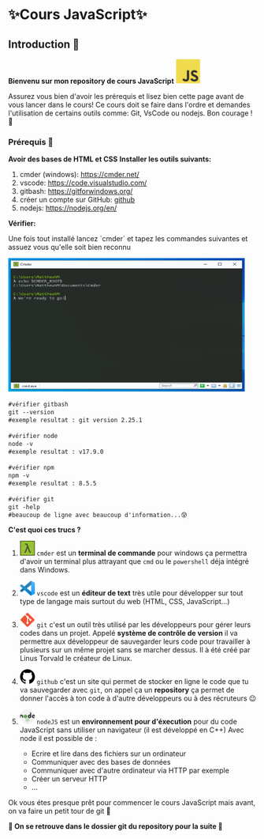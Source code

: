 # ✨Cours JavaScript✨
## Introduction 🚪
**Bienvenu sur mon repository de cours JavaScript**  <img src="/images/js.png" alt="cplusplus" width="50" height="50"/>

<p>Assurez vous bien d'avoir les prérequis et lisez bien cette page avant de vous lancer dans le cours! Ce cours doit se faire dans l'ordre et demandes l'utilisation de certains outils comme: Git, VsCode ou nodejs. Bon courage !
💪</p>

### Prérequis 🧰 
**Avoir des bases de HTML et CSS**
**Installer les outils suivants:**
1. cmder (windows): https://cmder.net/
2. vscode: https://code.visualstudio.com/
3. gitbash: https://gitforwindows.org/ 
4. créer un compte sur GitHub: <a href="https://github.com/signup?ref_cta=Sign+up&ref_loc=header+logged+out&ref_page=%2F&source=header-home">github</a>
5. nodejs: https://nodejs.org/en/



**Vérifier:**

<p>Une fois tout installé lancez `cmder` et tapez les commandes suivantes et assuez vous qu'elle soit bien reconnu</p>

<img src="/images/cmder_screen.png" alt="cplusplus" width="480" height="270"/> 

```shell
#vérifier gitbash
git --version
#exemple resultat : git version 2.25.1

#vérifier node
node -v
#exemple resultat : v17.9.0

#vérifier npm
npm -v
#exemple resultat : 8.5.5

#vérifier git
git -help
#beaucoup de ligne avec beaucoup d'information...😰
```


**C'est quoi ces trucs ?**

1. <img src="/images/cmder.png" alt="cplusplus" width="30" height="30"/> `cmder` est un **terminal de commande** pour windows ça permettra d'avoir un terminal plus attrayant que `cmd` ou le `powershell` déja intégré dans Windows. 
2. <img src="/images/vscode.png" alt="cplusplus" width="30" height="30"/> `vscode` est un **éditeur de text** très utile pour développer sur tout type de langage mais surtout du web (HTML, CSS, JavaScript...)
3. <img src="/images/git.png" alt="cplusplus" width="30" height="30"/> `git` c'est un outil très utilisé par les développeurs pour gérer leurs codes dans un projet. Appelé **système de contrôle de version** il va permettre aux développeur de sauvegarder leurs code pour travailler à plusieurs sur un même projet sans se marcher dessus. Il à été créé par Linus Torvald le créateur de Linux.

4. <img src="/images/github.png" alt="cplusplus" width="30" height="30"/> `github` c'est un site qui permet de stocker en ligne le code que tu va sauvegarder avec `git`, on appel ça un **repository** ça permet de donner l'accès à ton code à d'autre développeurs ou à des récruteurs 😉
5. <img src="/images/nodejs.png" alt="cplusplus" width="30" height="30"/> `nodeJS` est un **environnement pour d'éxecution** pour du code JavaScript sans utiliser un navigateur (il est développé en C++)
Avec node il est possible de :
    * Ecrire et lire dans des fichiers sur un ordinateur
    * Communiquer avec des bases de données
    * Communiquer avec d'autre ordinateur via HTTP par exemple
    * Créer un serveur HTTP
    * ...

Ok vous étes presque prêt pour commencer le cours JavaScript mais avant, on va faire un petit tour de git 🤩

**📁 On se retrouve dans le dossier  git du repository pour la suite 📁**
